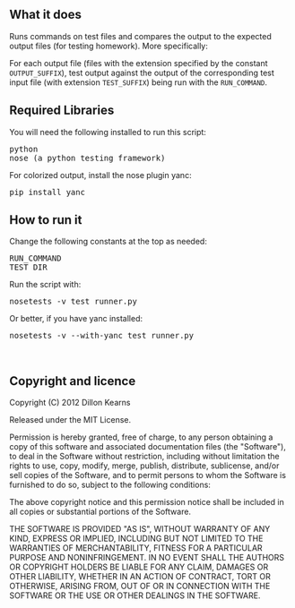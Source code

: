 ## What it does

Runs commands on test files and compares the output to the expected output files (for testing homework). More specifically:

For each output file (files with the extension specified by the constant `OUTPUT_SUFFIX`), test output against the output of the corresponding test input file (with extension `TEST_SUFFIX`) being run with the `RUN_COMMAND`.

## Required Libraries

You will need the following installed to run this script:

<pre>
python
nose (a python testing framework)
</pre>

For colorized output, install the nose plugin yanc:

<pre>
pip install yanc
</pre>

## How to run it

Change the following constants at the top as needed:

<pre>
RUN_COMMAND
TEST_DIR
</pre>

Run the script with:

<pre>
nosetests -v test_runner.py
</pre>

Or better, if you have yanc installed:

<pre>
nosetests -v --with-yanc test_runner.py
</pre>

<br />

## Copyright and licence

Copyright (C) 2012 Dillon Kearns

Released under the MIT License.

Permission is hereby granted, free of charge, to any person obtaining a copy of this software and associated documentation files (the "Software"), to deal in the Software without restriction, including without limitation the rights to use, copy, modify, merge, publish, distribute, sublicense, and/or sell copies of the Software, and to permit persons to whom the Software is furnished to do so, subject to the following conditions:

The above copyright notice and this permission notice shall be included in all copies or substantial portions of the Software.

THE SOFTWARE IS PROVIDED "AS IS", WITHOUT WARRANTY OF ANY KIND, EXPRESS OR IMPLIED, INCLUDING BUT NOT LIMITED TO THE WARRANTIES OF MERCHANTABILITY, FITNESS FOR A PARTICULAR PURPOSE AND NONINFRINGEMENT. IN NO EVENT SHALL THE AUTHORS OR COPYRIGHT HOLDERS BE LIABLE FOR ANY CLAIM, DAMAGES OR OTHER LIABILITY, WHETHER IN AN ACTION OF CONTRACT, TORT OR OTHERWISE, ARISING FROM, OUT OF OR IN CONNECTION WITH THE SOFTWARE OR THE USE OR OTHER DEALINGS IN THE SOFTWARE.
